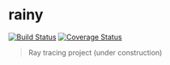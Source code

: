 rainy
===

[![Build Status](https://travis-ci.org/tatsy/rainy.svg?branch=master)](https://travis-ci.org/tatsy/rainy)
[![Coverage Status](https://coveralls.io/repos/tatsy/rainy/badge.svg?branch=master)](https://coveralls.io/r/tatsy/rainy?branch=master)

> Ray tracing project (under construction)
